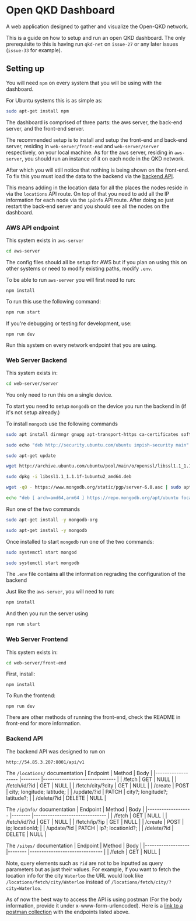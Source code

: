 # Open QKD Dashboard

A web application designed to gather and visualize the Open-QKD network.

This is a guide on how to setup and run an open QKD dashboard. The only prerequisite to this is having run `qkd-net` on `issue-27` or any later issues (`issue-33` for example).

## Setting up

You will need `npm` on every system that you will be using with the dashboard.

For Ubuntu systems this is as simple as:

```bash
sudo apt-get install npm
```

The dashboard is comprised of three parts: the aws server, the back-end server, and the front-end server.

The recommended setup is to install and setup the front-end and back-end server, residing in `web-server/front-end` and `web-server/server` respectively, on your local machine.
As for the aws server, residing in `aws-server`, you should run an instance of it on each node in the QKD network.

After which you will still notice that nothing is being shown on the front-end. To fix this you must load the data to the backend via the [backend API](#backend-api).

This means adding in the location data for all the places the nodes reside in via the `locations` API route.
On top of that you need to add all the IP information for each node via the `ipInfo` API route.
After doing so just restart the back-end server and you should see all the nodes on the dashboard.

### AWS API endpoint

This system exists in `aws-server`

```bash
cd aws-server
```

The config files should all be setup for AWS but if you plan on using this on other systems or need to modify existing paths, modify `.env`.

To be able to run `aws-server` you will first need to run:

```
npm install
```

To run this use the following command:

```bash
npm run start
```

If you're debugging or testing for development, use:

```
npm run dev
```

Run this system on every network endpoint that you are using.

### Web Server Backend

This system exists  in:

```bash
cd web-server/server
```

You only need to run this on a single device.

To start you need to setup `mongodb` on the device you run the backend in (if it's not setup already.)

To install `mongodb` use the following commands

```bash
sudo apt install dirmngr gnupg apt-transport-https ca-certificates software-properties-common

sudo echo "deb http://security.ubuntu.com/ubuntu impish-security main" | sudo tee /etc/apt/sources.list.d/impish-security.list

sudo apt-get update

wget http://archive.ubuntu.com/ubuntu/pool/main/o/openssl/libssl1.1_1.1.1f-1ubuntu2_amd64.deb

sudo dpkg -i libssl1.1_1.1.1f-1ubuntu2_amd64.deb

wget -qO - https://www.mongodb.org/static/pgp/server-6.0.asc | sudo apt-key add -

echo "deb [ arch=amd64,arm64 ] https://repo.mongodb.org/apt/ubuntu focal/mongodb-org/6.0 multiverse" | sudo tee /etc/apt/sources.list.d/mongodb-org-6.0.list
```

Run one of the two commands

```bash
sudo apt-get install -y mongodb-org 

sudo apt-get install -y mongodb
```

Once installed to start `mongodb` run one of the two commands:

```bash
sudo systemctl start mongod

sudo systemctl start mongodb
```

The `.env` file contains all the information regrading the configuration of the backend

Just like the `aws-server`, you will need to run:

```bash
npm install
```

And then you run the server using

```bash
npm run start
```

### Web Server Frontend

This system exists  in:

```bash
cd web-server/front-end
```

First, install:

```
npm install
```

To Run the frontend: 

``` 
npm run dev
```

There are other methods of running the front-end, check the README in front-end for more information.

### Backend API

The backend API was designed to run on 

```
http://54.85.3.207:8001/api/v1
```

The `/locations/` documentation
| Endpoint          	| Method 	| Body                          	|
|-------------------	|--------	|-------------------------------	|
| /fetch            	| GET    	| NULL                          	|
| /fetch/id/?id     	| GET    	| NULL                          	|
| /fetch/city/?city 	| GET    	| NULL                          	|
| /create           	| POST   	| city; longitude; latitude;    	|
| /update/?id       	| PATCH  	| city?; longitude?; latitude?; 	|
| /delete/?id       	| DELETE 	| NULL                          	|

The `/ipInfo/` documentation
| Endpoint          	| Method 	| Body                          	|
|-------------------	|--------	|-------------------------------	|
| /fetch            	| GET    	| NULL                          	|
| /fetch/id/?id     	| GET    	| NULL                          	|
| /fetch/ip/?ip      | GET    	| NULL                          	|
| /create           	| POST   	| ip; locationId;    	         |
| /update/?id       	| PATCH  	| ip?; locationId?; 	            |
| /delete/?id       	| DELETE 	| NULL                          	|

The `/sites/` documentation
| Endpoint          	| Method 	| Body                          	|
|-------------------	|--------	|-------------------------------	|
| /fetch            	| GET    	| NULL                          	|

Note, query elements such as `?id` are not to be inputted as query parameters but as just their values.
For example, if you want to fetch the location info for the city `Waterloo` the URL would look like `/locations/fetch/city/Waterloo` instead of `/locations/fetch/city/?city=Waterloo`.

As of now the best way to access the API is using postman (For the body information, provide it under x-www-form-urlencoded).
Here is a [link to a postman collection](https://www.postman.com/science-geoscientist-97417074/workspace/openqkdnetwork/collection/17576385-491b21f4-e7a1-4270-bebb-172467a83849?action=share&creator=17576385&ctx=documentation) with the endpoints listed above.
